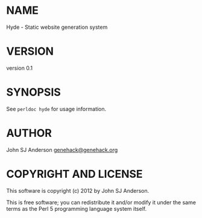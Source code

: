 # NAME

Hyde - Static website generation system

# VERSION

version 0.1

# SYNOPSIS

See `perldoc hyde` for usage information.

# AUTHOR

John SJ Anderson <genehack@genehack.org>

# COPYRIGHT AND LICENSE

This software is copyright (c) 2012 by John SJ Anderson.

This is free software; you can redistribute it and/or modify it under
the same terms as the Perl 5 programming language system itself.